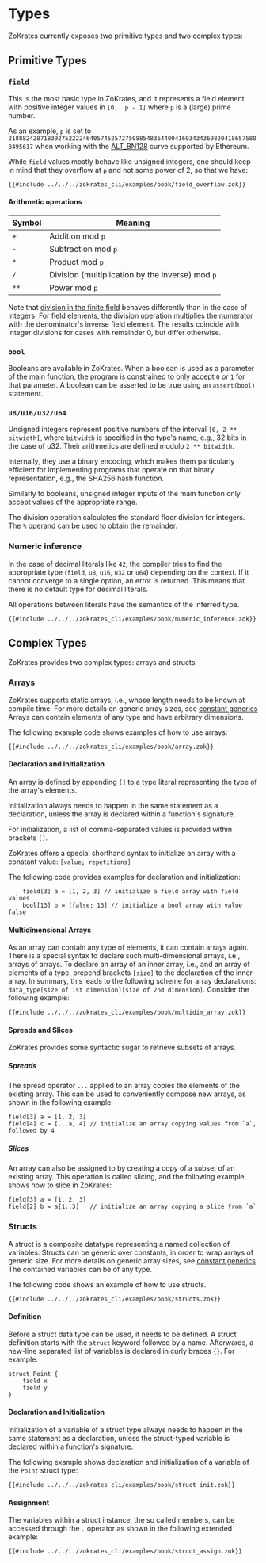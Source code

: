 # Types

ZoKrates currently exposes two primitive types and two complex types:

## Primitive Types

### `field`

This is the most basic type in ZoKrates, and it represents a field element with positive integer values in `[0,  p - 1]` where `p` is a (large) prime number.

As an example, `p` is set to `21888242871839275222246405745257275088548364400416034343698204186575808495617` when working with the [ALT_BN128](../toolbox/proving_schemes.md#curves) curve supported by Ethereum.

While `field` values mostly behave like unsigned integers, one should keep in mind that they overflow at `p` and not some power of 2, so that we have:

```zokrates
{{#include ../../../zokrates_cli/examples/book/field_overflow.zok}}
```

#### Arithmetic operations

| Symbol | Meaning                                          |
| ------ | ------------------------------------------------ |
| `+`    | Addition mod `p`                                 |
| `-`    | Subtraction mod `p`                              |
| `*`    | Product mod `p`                                  |
| `/`    | Division (multiplication by the inverse) mod `p` |
| `**`   | Power mod `p`                                    |

Note that [division in the finite field](https://en.wikipedia.org/wiki/Finite_field_arithmetic) behaves differently than in the case of integers.
For field elements, the division operation multiplies the numerator with the denominator's inverse field element. The results coincide with integer divisions for cases with remainder 0, but differ otherwise.

### `bool`

Booleans are available in ZoKrates. When a boolean is used as a parameter of the main function, the program is constrained to only accept `0` or `1` for that parameter. A boolean can be asserted to be true using an `assert(bool)` statement.

### `u8/u16/u32/u64`

Unsigned integers represent positive numbers of the interval `[0, 2 ** bitwidth[`, where `bitwidth` is specified in the type's name, e.g., 32 bits in the case of u32. Their arithmetics are defined modulo `2 ** bitwidth`.

Internally, they use a binary encoding, which makes them particularly efficient for implementing programs that operate on that binary representation, e.g., the SHA256 hash function.

Similarly to booleans, unsigned integer inputs of the main function only accept values of the appropriate range.

The division operation calculates the standard floor division for integers. The `%` operand can be used to obtain the remainder.

### Numeric inference

In the case of decimal literals like `42`, the compiler tries to find the appropriate type (`field`, `u8`, `u16`, `u32` or `u64`) depending on the context. If it cannot converge to a single option, an error is returned. This means that there is no default type for decimal literals.

All operations between literals have the semantics of the inferred type.

```zokrates
{{#include ../../../zokrates_cli/examples/book/numeric_inference.zok}}
```

## Complex Types

ZoKrates provides two complex types: arrays and structs.

### Arrays

ZoKrates supports static arrays, i.e., whose length needs to be known at compile time. For more details on generic array sizes, see [constant generics](../language/generics.md)
Arrays can contain elements of any type and have arbitrary dimensions.

The following example code shows examples of how to use arrays:

```zokrates
{{#include ../../../zokrates_cli/examples/book/array.zok}}
```

#### Declaration and Initialization
An array is defined by appending `[]` to a type literal representing the type of the array's elements.

Initialization always needs to happen in the same statement as a declaration, unless the array is declared within a function's signature.

For initialization, a list of comma-separated values is provided within brackets `[]`.

ZoKrates offers a special shorthand syntax to initialize an array with a constant value:
`[value; repetitions]`


The following code provides examples for declaration and initialization:
```zokrates
    field[3] a = [1, 2, 3] // initialize a field array with field values
    bool[13] b = [false; 13] // initialize a bool array with value false
```

#### Multidimensional Arrays

As an array can contain any type of elements, it can contain arrays again.
There is a special syntax to declare such multi-dimensional arrays, i.e., arrays of arrays.
To declare an array of an inner array, i.e., and an array of elements of a type, prepend brackets `[size]` to the declaration of the inner array.
In summary, this leads to the following scheme for array declarations:
`data_type[size of 1st dimension][size of 2nd dimension]`.
Consider the following example:

```zokrates
{{#include ../../../zokrates_cli/examples/book/multidim_array.zok}}
```

#### Spreads and Slices
ZoKrates provides some syntactic sugar to retrieve subsets of arrays.

##### Spreads
The spread operator `...` applied to an array copies the elements of the existing array.
This can be used to conveniently compose new arrays, as shown in the following example:
```
field[3] a = [1, 2, 3]
field[4] c = [...a, 4] // initialize an array copying values from `a`, followed by 4
```

##### Slices
An array can also be assigned to by creating a copy of a subset of an existing array.
This operation is called slicing, and the following example shows how to slice in ZoKrates:
```
field[3] a = [1, 2, 3]
field[2] b = a[1..3]   // initialize an array copying a slice from `a`
```

### Structs
A struct is a composite datatype representing a named collection of variables. Structs can be generic over constants, in order to wrap arrays of generic size. For more details on generic array sizes, see [constant generics](../language/generics.md)
The contained variables can be of any type.

The following code shows an example of how to use structs.

```zokrates
{{#include ../../../zokrates_cli/examples/book/structs.zok}}
```

#### Definition
Before a struct data type can be used, it needs to be defined.
A struct definition starts with the `struct` keyword followed by a name. Afterwards, a new-line separated list of variables is declared in curly braces `{}`. For example:

```zokrates
struct Point {
	field x
	field y
}
```

#### Declaration and Initialization

Initialization of a variable of a struct type always needs to happen in the same statement as a declaration, unless the struct-typed variable is declared within a function's signature.

The following example shows declaration and initialization of a variable of the `Point` struct type:

```zokrates
{{#include ../../../zokrates_cli/examples/book/struct_init.zok}}
```

#### Assignment
The variables within a struct instance, the so called members, can be accessed through the `.` operator as shown in the following extended example:

```zokrates
{{#include ../../../zokrates_cli/examples/book/struct_assign.zok}}
```
